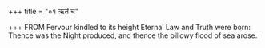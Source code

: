 +++
title = "०१ ऋतं च"

+++
FROM Fervour kindled to its height Eternal Law and Truth were born:  
     Thence was the Night produced, and thence the billowy flood of sea arose.